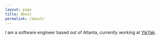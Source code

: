 ```yaml
---
layout: page
title: About
permalink: /about/
---
```


I am a software engineer based out of Atlanta, currently working at [YikYak](http://www.yikyakapp.com/).
